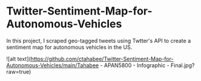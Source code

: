 # Twitter-Sentiment-Map-for-Autonomous-Vehicles
In this project, I scraped geo-tagged tweets using Twtter's API to create a sentiment map for autonomous vehicles in the US.


![alt text](https://github.com/ctahabee/Twitter-Sentiment-Map-for-Autonomous-Vehicles/main/Tahabee - APAN5800 - Infographic - Final.jpg?raw=true)
